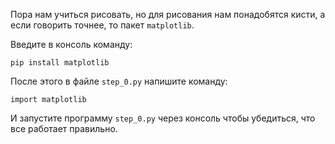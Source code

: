 Пора нам учиться рисовать, но для рисования нам понадобятся кисти, а если говорить точнее, то пакет `matplotlib`. 

Введите в консоль команду:
```
pip install matplotlib
```

После этого в файле `step_0.py` напишите команду:
```
import matplotlib
```

И запустите программу `step_0.py` через консоль чтобы убедиться, что все работает правильно.
